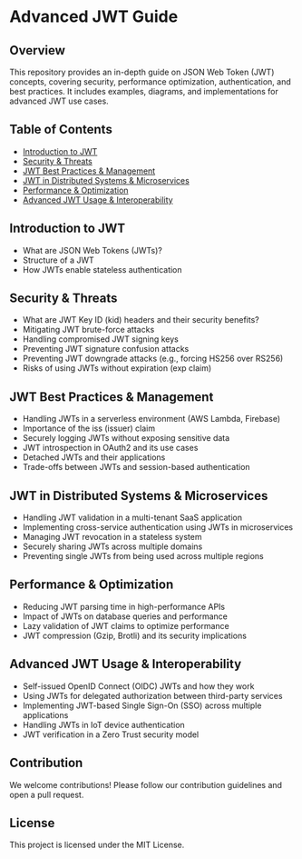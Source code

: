 
# Advanced JWT Guide

## Overview
This repository provides an in-depth guide on JSON Web Token (JWT) concepts, covering security, performance optimization, authentication, and best practices. It includes examples, diagrams, and implementations for advanced JWT use cases.

## Table of Contents
- [Introduction to JWT](#introduction-to-jwt)
- [Security & Threats](#security--threats)
- [JWT Best Practices & Management](#jwt-best-practices--management)
- [JWT in Distributed Systems & Microservices](#jwt-in-distributed-systems--microservices)
- [Performance & Optimization](#performance--optimization)
- [Advanced JWT Usage & Interoperability](#advanced-jwt-usage--interoperability)

## Introduction to JWT
- What are JSON Web Tokens (JWTs)?
- Structure of a JWT
- How JWTs enable stateless authentication

## Security & Threats
- What are JWT Key ID (kid) headers and their security benefits?
- Mitigating JWT brute-force attacks
- Handling compromised JWT signing keys
- Preventing JWT signature confusion attacks
- Preventing JWT downgrade attacks (e.g., forcing HS256 over RS256)
- Risks of using JWTs without expiration (exp claim)

## JWT Best Practices & Management
- Handling JWTs in a serverless environment (AWS Lambda, Firebase)
- Importance of the iss (issuer) claim
- Securely logging JWTs without exposing sensitive data
- JWT introspection in OAuth2 and its use cases
- Detached JWTs and their applications
- Trade-offs between JWTs and session-based authentication

## JWT in Distributed Systems & Microservices
- Handling JWT validation in a multi-tenant SaaS application
- Implementing cross-service authentication using JWTs in microservices
- Managing JWT revocation in a stateless system
- Securely sharing JWTs across multiple domains
- Preventing single JWTs from being used across multiple regions

## Performance & Optimization
- Reducing JWT parsing time in high-performance APIs
- Impact of JWTs on database queries and performance
- Lazy validation of JWT claims to optimize performance
- JWT compression (Gzip, Brotli) and its security implications

## Advanced JWT Usage & Interoperability
- Self-issued OpenID Connect (OIDC) JWTs and how they work
- Using JWTs for delegated authorization between third-party services
- Implementing JWT-based Single Sign-On (SSO) across multiple applications
- Handling JWTs in IoT device authentication
- JWT verification in a Zero Trust security model

## Contribution
We welcome contributions! Please follow our contribution guidelines and open a pull request.

## License
This project is licensed under the MIT License.
